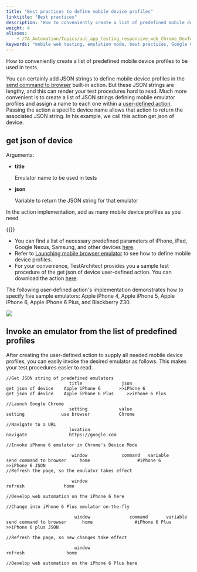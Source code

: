 ```yaml
--- 
title: "Best practices to define mobile device profiles"
linktitle: "Best practices"
description: "How to conveniently create a list of predefined mobile device profiles to be used in tests."
weight: 4
aliases: 
    - /TA_Automation/Topics/aut_app_testing_responsive_web_Chrome_DevTools_best_practices.html
keywords: "mobile web testing, emulation mode, best practices, Google Chrome, emulation testing, best practices, Chrome, emulation testing, Google Chrome, best practices"
---
```


How to conveniently create a list of predefined mobile device profiles to be used in tests.

You can certainly add JSON strings to define mobile device profiles in the [send command to browser](/automation-guide/action-based-testing-language/built-in-actions/user-interface-actions/browsing/send-command-to-browser) built-in action. But these JSON strings are lengthy, and this can render your test procedures hard to read. Much more convenient is to create a list of JSON strings defining mobile emulator profiles and assign a name to each one within a [user-defined action](/user-guide/actions/user-defined-actions/). Passing the action a specific device name allows that action to return the associated JSON string. In his example, we call this action get json of device.

## get json of device

Arguments:

-   **title**

    Emulator name to be used in tests

-   **json**

    Variable to return the JSON string for that emulator


In the action implementation, add as many mobile device profiles as you need.

{{<tip>}}

-   You can find a list of necessary predefined parameters of iPhone, iPad, Google Nexus, Samsung, and other devices [here](https://chromium.googlesource.com/chromium/blink/+/master/Source/devtools/front_end/emulated_devices/module.json).
-   Refer to [Launching mobile browser emulator](/automation-guide/application-testing/mobile-testing/testing-mobile-web-applications/testing-web-apps-in-mobile-emulation-mode/creating-mobile-browser-profiles) to see how to define mobile device profiles.
-   For your convenience, TestArchitect provides you a sample test procedure of the get json of device user-defined action. You can download the action [here](http://testarchitect.logigear.com/onlinehelp/test_sample/get_json_of_device.zip).

The following user-defined action's implementation demonstrates how to specify five sample emulators: Apple iPhone 4, Apple iPhone 5, Apple iPhone 6, Apple iPhone 6 Plus, and Blackberry Z30.

![](/images/TA_Automation/Images/get_json_of_device_pgm.png)

## Invoke an emulator from the list of predefined profiles

After creating the user-defined action to supply all needed mobile device profiles, you can easily invoke the desired emulator as follows. This makes your test procedures easier to read.

```
//Get JSON string of predefined emulators				
	                    title	            json	
get json of device	  Apple iPhone 6	   >>iPhone 6	
get json of device	  Apple iPhone 6 Plus     >>iPhone 6 Plus	
			
//Launch Google Chrome
	                    setting	           value
setting	             use browser	       Chrome
			
//Navigate to a URL
	                    location
navigate	            https://google.com
			
//Invoke iPhone 6 emulator in Chrome's Device Mode
			
	                     window	            command	  variable
send command to browser     home	              #iPhone 6       >>iPhone 6 JSON	
//Refresh the page, so the emulator takes effect
			
	                     window
refresh	              home		
			
//Develop web automation on the iPhone 6 here
			
//Change into iPhone 6 Plus emulator on-the-fly
			
	                      window	           command	     variable
send command to browser      home	             #iPhone 6 Plus     >>iPhone 6 plus JSON
			
//Refresh the page, so new changes take effect
			
	                      window
refresh	               home
			
//Develop web automation on the iPhone 6 Plus here
```


